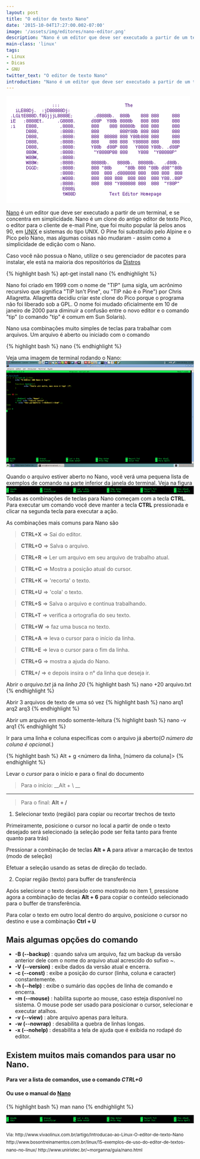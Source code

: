 ```yaml
---
layout: post
title: "O editor de texto Nano"
date: '2015-10-04T17:27:00.002-07:00'
image: '/assets/img/editores/nano-editor.png'
description: "Nano é um editor que deve ser executado a partir de um terminal, e se concentra em simplicidade."
main-class: 'linux'
tags:
- Linux
- Dicas
- GNU
twitter_text: "O editor de texto Nano"
introduction: "Nano é um editor que deve ser executado a partir de um terminal, e se concentra em simplicidade."
---
```


![Nano Editor Blog Linux](/assets/img/editores/nano-editor.png "Nano Editor Blog Linux")

[Nano](http://www.nano-editor.org/) é um editor que deve ser executado a partir de um terminal, e se concentra em simplicidade. Nano é um clone do antigo  editor de texto Pico, o editor para o cliente de e-mail Pine, que foi muito popular lá pelos anos 90, em [UNIX](https://cse.google.com.br/cse/publicurl?cx=004473188612396442360:qs2ekmnkweq&q=unix) e sistemas do tipo UNIX. O Pine foi substituído pelo Alpine e o Pico pelo Nano, mas algumas coisas não mudaram - assim como a simplicidade de edição com o Nano.

Caso você não possua o Nano, utilize o seu gerenciador de pacotes para instalar, ele está na maioria dos repositórios da [Distros](https://cse.google.com.br/cse/publicurl?cx=004473188612396442360:qs2ekmnkweq&q=distros)

{% highlight bash %}
apt-get install nano
{% endhighlight %} 

Nano foi criado em 1999 com o nome de "TIP" (uma sigla, um acrônimo  recursivo que significa "TIP Isn't Pine", ou "TIP não é o Pine") por  Chris Allagretta. Allagretta decidiu criar este clone do Pico porque o  programa não foi liberado sob a GPL. O nome foi mudado oficialmente em  10 de janeiro de 2000 para diminuir a confusão entre o novo editor e o  comando "tip" (o comando "tip" é comum em Sun Solaris). 

Nano usa combinações muito simples de teclas para trabalhar com arquivos. Um arquivo é aberto ou iniciado com o comando

{% highlight bash %}
nano 
{% endhighlight %}

Veja uma imagem de terminal rodando o Nano:
![Blog Linux](/assets/img/editores/editor-gnu-nano.png "Blog Linux")

Quando o arquivo estiver aberto no Nano, você verá uma pequena lista de  exemplos de comando na parte inferior da janela do terminal. 
Veja na  figura
![Blog Linux](/assets/img/editores/editor-gnu-nano3.png "Blog Linux")
Todas as combinações de teclas para Nano começam com a tecla __CTRL__. 
Para  executar um comando você deve manter a tecla __CTRL__ pressionada e clicar  na segunda tecla para executar a ação.

As combinações mais comuns para  Nano são
> __CTRL+X__ => Sai do editor.

> __CTRL+O__ => Salva o arquivo. 

> __CTRL+R__ => Ler um arquivo em seu arquivo de trabalho atual. 

>__CTRL+C__ => Mostra a posição atual do cursor.

> __CTRL+K__ => 'recorta' o texto.

> __CTRL+U__ => 'cola' o texto.

> __CTRL+S__ => Salva o arquivo e continua trabalhando.

> __CTRL+T__ => verifica a ortografia do seu texto.

> __CTRL+W__ => faz uma busca no texto.

> __CTRL+A__ => leva o cursor para o início da linha.

> __CTRL+E__ => leva o cursor para o fim da linha.

> __CTRL+G__ => mostra a ajuda do Nano.

> __CTRL+/__ => e depois insira o n° da linha que deseja ir.

Abrir o *arquivo.txt* já na *linha 20*
{% highlight bash %}
nano +20 arquivo.txt
{% endhighlight %}

Abrir 3 arquivos de texto de uma só vez
{% highlight bash %}
nano arq1 arq2 arq3
{% endhighlight %}

Abrir um arquivo em modo somente-leitura
{% highlight bash %}
nano -v arq1
{% endhighlight %}

Ir para uma linha e coluna específicas com o arquivo já aberto(*O número da coluna é opcional.*)

{% highlight bash %}
Alt + g <número da linha, [número da coluna]>
{% endhighlight %}

Levar o *cursor* para o início e para o final do documento

> Para o início: __Alt + \ __
***
> Para o final: __Alt + /__

1. Selecionar texto (região) para copiar ou recortar trechos de texto

Primeiramente, posicione o cursor no local a partir de onde o texto desejado será selecionado (a seleção pode ser feita tanto para frente quanto para trás)

Pressionar a combinação de teclas __Alt + A__ para ativar a marcação de textos (modo de seleção)

Efetuar a seleção usando as setas de direção do teclado.

2. Copiar região (texto) para buffer de transferência

Após selecionar o texto desejado como mostrado no item 1, pressione agora a combinação de teclas __Alt + 6__ para copiar o conteúdo selecionado para o buffer de transferência.

Para colar o texto em outro local dentro do arquivo, posicione o cursor no destino e use a combinação __Ctrl + U__


## Mais algumas opções do comando

* __-B (--backup)__ : quando salva um arquivo, faz um backup da versão anterior dele com o nome do arquivo atual acrescido do sufixo ~.
* __-V (--version)__ : exibe dados da versão atual e encerra.
* __-c (--const)__ : exibe a posição do cursor (linha, coluna e caracter) constantemente.
* __-h (--help)__ : exibe o sumário das opções de linha de comando e encerra.
* __-m (--mouse)__ : habilita suporte ao mouse, caso esteja disponível no sistema. O mouse pode ser usado para posicionar o cursor, selecionar e executar atalhos.
* __-v (--view)__ : abre arquivo apenas para leitura.
* __-w (--nowrap)__ : desabilita a quebra de linhas longas.
* __-x (--nohelp)__ : desabilita a tela de ajuda que é exibida no rodapé do editor.

## Existem muitos mais comandos para usar no Nano.

#### Para ver a lista de comandos, use o comando *CTRL+G*

#### Ou use o manual do [Nano](https://cse.google.com.br/cse/publicurl?cx=004473188612396442360:qs2ekmnkweq&q=nano)

{% highlight bash %}
man nano
{% endhighlight %}


![Blog Linux](/assets/img/editores/editor-gnu-nano3.png "Blog Linux")

<sub>
Via: http://www.vivaolinux.com.br/artigo/Introducao-ao-Linux-O-editor-de-texto-Nano http://www.bosontreinamentos.com.br/linux/15-exemplos-de-uso-do-editor-de-textos-nano-no-linux/ http://www.uniriotec.br/~morganna/guia/nano.html
</sub>
